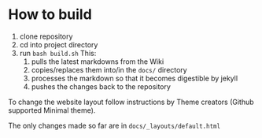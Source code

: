 # How to build

1. clone repository
2. cd into project directory
3. run `bash build.sh` This:
    1. pulls the latest markdowns from the Wiki
    2. copies/replaces them into/in the `docs/` directory
    3. processes the markdown so that it becomes digestible by jekyll
    4. pushes the changes back to the repository

To change the website layout follow instructions by Theme creators (Github supported Minimal theme).

The only changes made so far are in `docs/_layouts/default.html`